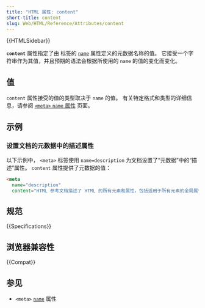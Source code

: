 ```yaml
---
title: "HTML 属性: content"
short-title: content
slug: Web/HTML/Reference/Attributes/content
---
```


{{HTMLSidebar}}

**`content`** 属性指定了由 <meta> 标签的 [`name`](/zh-CN/docs/Web/HTML/Reference/Elements/meta/name) 属性定义的元数据名称的值。
它接受一个字符串作为其值，并且预期的语法会根据所使用的 `name` 的值的变化而变化。

## 值

`content` 属性接受的值的类型取决于 `name` 的值。
有关特定格式和类型的详细信息，请参阅 [`<meta>` `name` 属性](/zh-CN/docs/Web/HTML/Reference/Elements/meta/name) 页面。

## 示例

### 设置文档的元数据中的描述属性

以下示例中， `<meta>` 标签使用 `name=description` 为文档设置了“元数据”中的“描述”属性。
`content` 属性提供了元数据的值：

```html
<meta
  name="description"
  content="HTML 参考文档描述了 HTML 的所有元素和属性，包括适用于所有元素的全局属性。" />
```

## 规范

{{Specifications}}

## 浏览器兼容性

{{Compat}}

## 参见

- `<meta>` [`name`](/zh-CN/docs/Web/HTML/Reference/Elements/meta/name) 属性